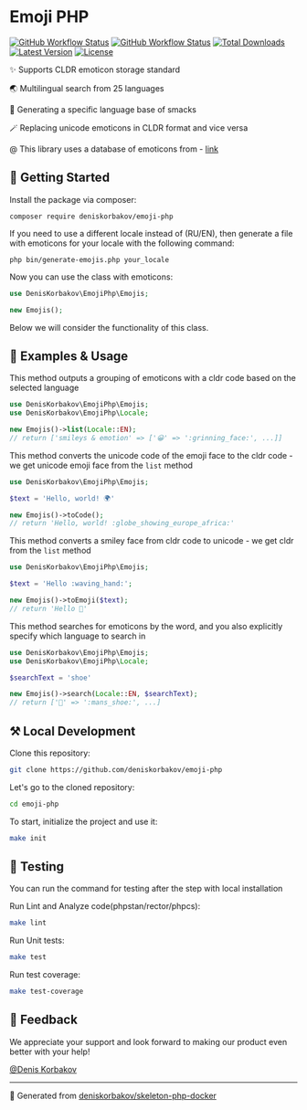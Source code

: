 # Emoji PHP

<a href="https://github.com/deniskorbakov/emoji-php"><img alt="GitHub Workflow Status" src="https://github.com/deniskorbakov/emoji-php/actions/workflows/lint.yml/badge.svg"></a>
<a href="https://github.com/deniskorbakov/emoji-php"><img alt="GitHub Workflow Status" src="https://github.com/deniskorbakov/emoji-php/actions/workflows/tests.yml/badge.svg"></a>
<a href="https://packagist.org/packages/deniskorbakov/emoji-php"><img alt="Total Downloads" src="https://img.shields.io/packagist/dt/deniskorbakov/emoji-php"></a>
<a href="https://packagist.org/packages/deniskorbakov/emoji-php"><img alt="Latest Version" src="https://img.shields.io/packagist/v/deniskorbakov/emoji-php"></a>
<a href="https://packagist.org/packages/deniskorbakov/emoji-php"><img alt="License" src="https://img.shields.io/packagist/l/deniskorbakov/emoji-php"></a>

✨ Supports CLDR emoticon storage standard

🌏 Multilingual search from 25 languages

🔧 Generating a specific language base of smacks

🪄 Replacing unicode emoticons in CLDR format and vice versa

@ This library uses a database of emoticons from - [link](https://github.com/milesj/emojibase)

## 📝 Getting Started

Install the package via composer:
```shell
composer require deniskorbakov/emoji-php
```

If you need to use a different locale instead of (RU/EN), 
then generate a file with emoticons for your locale with the following command:

```shell
php bin/generate-emojis.php your_locale
```

Now you can use the class with emoticons:
```php
use DenisKorbakov\EmojiPhp\Emojis;

new Emojis();
```

Below we will consider the functionality of this class.

## 📖 Examples & Usage

This method outputs a grouping of emoticons with a cldr code based on the selected language

```php
use DenisKorbakov\EmojiPhp\Emojis;
use DenisKorbakov\EmojiPhp\Locale;

new Emojis()->list(Locale::EN);
// return ['smileys & emotion' => ['😀' => ':grinning_face:', ...]]
```
This method converts the unicode code of the emoji face to the cldr code - we get unicode emoji face from the ``list`` method

```php
use DenisKorbakov\EmojiPhp\Emojis;

$text = 'Hello, world! 🌍️'

new Emojis()->toCode();
// return 'Hello, world! :globe_showing_europe_africa:'
```

This method converts a smiley face from cldr code to unicode - we get cldr from the ``list`` method

```php
use DenisKorbakov\EmojiPhp\Emojis;

$text = 'Hello :waving_hand:';

new Emojis()->toEmoji($text);
// return 'Hello 👋'
```

This method searches for emoticons by the word, and you also explicitly specify which language to search in

```php
use DenisKorbakov\EmojiPhp\Emojis;
use DenisKorbakov\EmojiPhp\Locale;

$searchText = 'shoe'

new Emojis()->search(Locale::EN, $searchText);
// return ['👞' => ':mans_shoe:', ...]
```

## ⚒️ Local Development

Clone this repository:
```bash
git clone https://github.com/deniskorbakov/emoji-php
```

Let's go to the cloned repository:
```bash
cd emoji-php
```

To start, initialize the project and use it:
```bash
make init
```

## 🧪 Testing

You can run the command for testing after the step with local installation

Run Lint and Analyze code(phpstan/rector/phpcs):
```bash
make lint
```

Run Unit tests:
```bash
make test
```

Run test coverage:
```bash
make test-coverage
```

## 🤝 Feedback

We appreciate your support and look forward to making our product even better with your help!

[@Denis Korbakov](https://github.com/deniskorbakov)

---

📝 Generated from [deniskorbakov/skeleton-php-docker](https://github.com/deniskorbakov/skeleton-php-docker)

